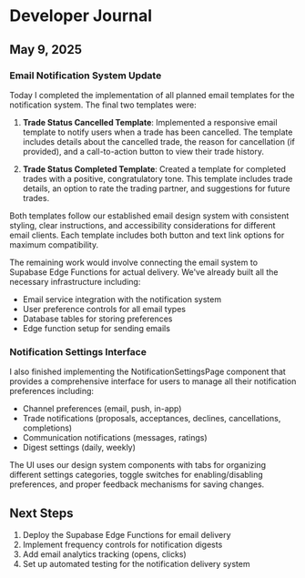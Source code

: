 # Developer Journal

## May 9, 2025

### Email Notification System Update

Today I completed the implementation of all planned email templates for the notification system. The final two templates were:

1. **Trade Status Cancelled Template**: Implemented a responsive email template to notify users when a trade has been cancelled. The template includes details about the cancelled trade, the reason for cancellation (if provided), and a call-to-action button to view their trade history.

2. **Trade Status Completed Template**: Created a template for completed trades with a positive, congratulatory tone. This template includes trade details, an option to rate the trading partner, and suggestions for future trades.

Both templates follow our established email design system with consistent styling, clear instructions, and accessibility considerations for different email clients. Each template includes both button and text link options for maximum compatibility.

The remaining work would involve connecting the email system to Supabase Edge Functions for actual delivery. We've already built all the necessary infrastructure including:

- Email service integration with the notification system
- User preference controls for all email types
- Database tables for storing preferences
- Edge function setup for sending emails

### Notification Settings Interface

I also finished implementing the NotificationSettingsPage component that provides a comprehensive interface for users to manage all their notification preferences including:

- Channel preferences (email, push, in-app)
- Trade notifications (proposals, acceptances, declines, cancellations, completions)
- Communication notifications (messages, ratings)
- Digest settings (daily, weekly)

The UI uses our design system components with tabs for organizing different settings categories, toggle switches for enabling/disabling preferences, and proper feedback mechanisms for saving changes.

## Next Steps

1. Deploy the Supabase Edge Functions for email delivery
2. Implement frequency controls for notification digests
3. Add email analytics tracking (opens, clicks)
4. Set up automated testing for the notification delivery system
